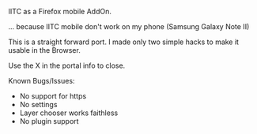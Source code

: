IITC as a Firefox mobile AddOn.

... because IITC mobile don't work on my phone (Samsung Galaxy Note II)

This is a straight forward port. 
I made only two simple hacks to make it usable in the Browser.

Use the X in the portal info to close.

Known Bugs/Issues:
- No support for https 
- No settings
- Layer chooser works faithless
- No plugin support
